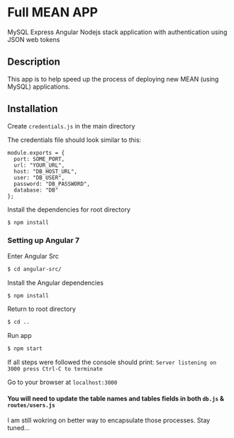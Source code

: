 # Full MEAN APP

MySQL Express Angular Nodejs stack application with authentication using JSON web tokens

## Description 
This app is to help speed up the process of deploying new MEAN (using MySQL) applications.


## Installation

Create `credentials.js` in the main directory

The credentials file should look similar to this:

```
module.exports = {
  port: SOME_PORT,
  url: "YOUR_URL",
  host: "DB_HOST_URL",
  user: "DB_USER",
  password: "DB_PASSWORD",
  database: "DB"
};
```

Install the dependencies for root directory

```sh
$ npm install
```

### Setting up Angular 7

Enter Angular Src
```sh
$ cd angular-src/
```

Install the Angular dependencies

```sh
$ npm install
```
Return to root directory

```sh
$ cd ..
```

Run app

```sh
$ npm start
```

If all steps were followed the console should print: `Server listening on 3000 press Ctrl-C to terminate`


Go to your browser at `localhost:3000`

#### You will need to update the table names and tables fields in both `db.js` & `routes/users.js`
I am still wokring on better way to encapsulate those processes. Stay tuned...
